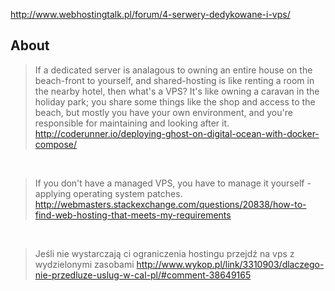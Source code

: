 http://www.webhostingtalk.pl/forum/4-serwery-dedykowane-i-vps/

## About

> If a dedicated server is analagous to owning an entire house on the beach-front to yourself, and shared-hosting is like renting a room in the nearby hotel, then what's a VPS? It's like owning a caravan in the holiday park; you share some things like the shop and access to the beach, but mostly you have your own environment, and you're responsible for maintaining and looking after it.
> http://coderunner.io/deploying-ghost-on-digital-ocean-with-docker-compose/

<br>

> If you don't have a managed VPS, you have to manage it yourself - applying operating system patches.
> http://webmasters.stackexchange.com/questions/20838/how-to-find-web-hosting-that-meets-my-requirements

<br>

> Jeśli nie wystarczają ci ograniczenia hostingu przejdź na vps z wydzielonymi zasobami
> http://www.wykop.pl/link/3310903/dlaczego-nie-przedluze-uslug-w-cal-pl/#comment-38649165
